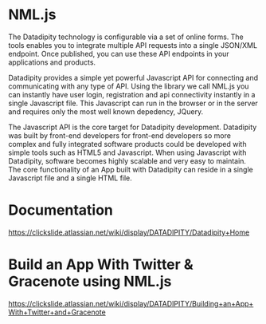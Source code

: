 NML.js
======

The Datadipity technology is configurable via a set of online forms. The tools enables you to integrate multiple API requests into a single JSON/XML endpoint. Once published, you can use these API endpoints in your applications and products.

Datadipity provides a simple yet powerful Javascript API for connecting and communicating with any type of API. Using the library we call NML.js you can instantly have user login, registration and api connectivity instantly in a single Javascript file. This Javascript can run in the browser or in the server and requires only the most well known depedency, JQuery.

The Javascript API is the core target for Datadipity development. Datadipity was built by front-end developers for front-end developers so more complex and fully integrated software products could be developed with simple tools such as HTML5 and Javascript. When using Javascript with Datadipity, software becomes highly scalable and very easy to maintain. The core functionality of an App built with Datadipity can reside in a single Javascript file and a single HTML file.

Documentation
============
https://clickslide.atlassian.net/wiki/display/DATADIPITY/Datadipity+Home

Build an App With Twitter & Gracenote using NML.js
==================================================
https://clickslide.atlassian.net/wiki/display/DATADIPITY/Building+an+App+With+Twitter+and+Gracenote
